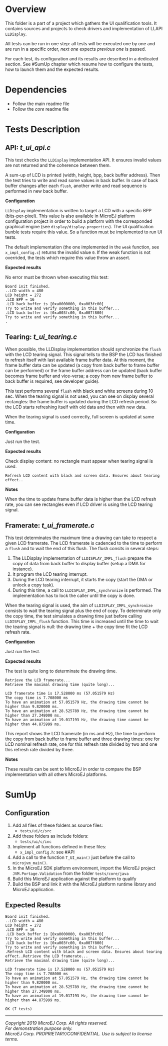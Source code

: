 # Overview

This folder is a part of a project which gathers the UI qualification tools. It contains sources and projects to check drivers and implementation of LLAPI `LLDisplay`.

All tests can be run in one step: all tests will be executed one by one and are run in a specific order, _next one_ expects _previous one_ is passed. 

For each test, its configuration and its results are described in a dedicated section. See #SumUp chapter which resume how to configure the tests, how to launch them and the expected results.

# Dependencies

* Follow the main readme file 
* Follow the _core_ readme file 

# Tests Description

## API: _t_ui_api.c_

This test checks the `LLDisplay` implementation API. It ensures invalid values are not returned and the coherence between them.

A sum-up of LCD is printed (width, height, bpp, back buffer address). Then the test tries to write and read some values in back buffer. In case of back buffer changes after each `flush`, another write and read sequence is performed in new back buffer.

**Configuration**

`LLDisplay` implementation is written to target a LCD with a specific BPP (bits-per-pixel). This value is also available in MicroEJ platform configuration project in order to build a platform with the corresponded graphical engine (see `display/display.properties`). The UI qualification bunble tests require this value. So a function must be implemented to run UI tests.

The default implementation (the one implemented in the `weak` function, see `x_impl_config.c`) returns the invalid value `0`. If the weak function is not overrided, the tests which require this value throw an assert.

**Expected results**

No error must be thrown when executing this test:

```
Board init finished.
..LCD width = 480
LCD height = 272
.LCD BPP = 16
.LCD back buffer is [0xa0000000, 0xa003fc00[
Try to write and verify something in this buffer...
.LCD back buffer is [0xa003fc00, 0xa007f800[
Try to write and verify something in this buffer...
.
```

## Tearing: _t_ui_tearing.c_

When possible, the LLDisplay implementation should synchronize the `flush` with the LCD tearing signal. This signal tells to the BSP the LCD has finished to refresh itself with last available frame buffer data. At this moment, the frame buffer data can be updated (a copy from back buffer to frame buffer can be performed) or the frame buffer address can be updated (back buffer becomes frame buffer and vice-versa; a copy from new frame buffer to back buffer is required, see developer guide).

This test performs several `flush` with black and white screens during 10 sec. When the tearing signal is not used, you can see on display several rectangles: the frame buffer is updated during the LCD refresh period. So the LCD starts refreshing itself with old data and then with new data.

When the tearing signal is used correctly, full screen is updated at same time. 

**Configuration**

Just run the test.

**Expected results**

Check display content: no rectangle must appear when tearing signal is used. 

```
Refresh LCD content with black and screen data. Ensures about tearing effect..
```

**Notes**

When the time to update frame buffer data is higher than the LCD refresh rate, you can see rectangles even if LCD driver is using the LCD tearing signal.

## Framerate: _t_ui_framerate.c_

This test determinates the maximum time a drawing can take to respect a given LCD framerate. The LCD framerate is cadenced to the time to perform a `flush` and to wait the end of this flush. The flush consits in several steps:

1. The LLDisplay implementation of `LLDISPLAY_IMPL_flush` prepare the copy of data from back buffer to display buffer (setup a DMA for instance).
2. It program the LCD tearing interrupt.
3. During the LCD tearing interrupt, it starts the copy (start the DMA or unlock a copy task).
4. During this time, a call to `LLDISPLAY_IMPL_synchronize` is performed. The implementation has to lock the caller until the copy is done.
  
When the tearing signal is used, the aim of `LLDISPLAY_IMPL_synchronize` consists to wait the tearing signal plus the end of copy. To determinate only the copy time, the test simulates a drawing time just before calling `LLDISPLAY_IMPL_flush` function. This time is increased until the time to wait the tearing signal is null: the drawing time + the copy time fit the LCD refresh rate.

**Configuration**

Just run the test.

**Expected results**

The test is quite long to determinate the drawing time.
  
```
Retrieve the LCD framerate...
Retrieve the maximal drawing time (quite long)...

LCD framerate time is 17.528000 ms (57.051579 Hz)
The copy time is 7.708000 ms
To have an animation at 57.051579 Hz, the drawing time cannot be higher than 9.820000 ms.
To have an animation at 28.525789 Hz, the drawing time cannot be higher than 27.348000 ms.
To have an animation at 19.017193 Hz, the drawing time cannot be higher than 44.875999 ms.

```

This report shows the LCD framerate (in ms and Hz), the time to perform the copy from back buffer to frame buffer and three drawing times: one for LCD nominal refresh rate, one for this refresh rate divided by two and one this refresh rate divided by three.

**Notes**

These results can be sent to MicroEJ in order to compare the BSP implementation with all others MicroEJ platforms.

# SumUp

## Configuration

1. Add all files of these folders as source files:
    * `tests/ui/c/src`
2. Add these folders as include folders:
    * `tests/ui/c/inc`
3. Implement all functions defined in these files: 
    * `x_impl_config.h`: see #API
4. Add a call to the function `T_UI_main()` just before the call to `microjvm_main()`. 
5. In the MicroEJ SDK platform environment, import the MicroEJ project `JVM.Portage.Validation` from the folder `tests/core/java`
6. Build this MicroEJ application against the platform to qualify
7. Build the BSP and link it with the MicroEJ platform runtime library and MicroEJ application.

## Expected Results

```
Board init finished.
..LCD width = 480
LCD height = 272
.LCD BPP = 16
.LCD back buffer is [0xa0000000, 0xa003fc00[
Try to write and verify something in this buffer...
.LCD back buffer is [0xa003fc00, 0xa007f800[
Try to write and verify something in this buffer...
.Refresh LCD content with black and screen data. Ensures about tearing effect..Retrieve the LCD framerate...
Retrieve the maximal drawing time (quite long)...

LCD framerate time is 17.528000 ms (57.051579 Hz)
The copy time is 7.708000 ms
To have an animation at 57.051579 Hz, the drawing time cannot be higher than 9.820000 ms.
To have an animation at 28.525789 Hz, the drawing time cannot be higher than 27.348000 ms.
To have an animation at 19.017193 Hz, the drawing time cannot be higher than 44.875999 ms.

OK (7 tests)
```

---  
_Copyright 2019 MicroEJ Corp. All rights reserved._  
_For demonstration purpose only._  
_MicroEJ Corp. PROPRIETARY/CONFIDENTIAL. Use is subject to license terms._  

